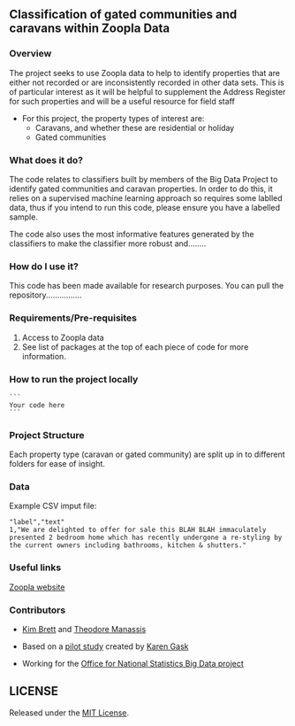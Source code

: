 
## Classification of gated communities and caravans within Zoopla Data


### Overview
The project seeks to use Zoopla data to help to identify properties that are either not recorded or are inconsistently recorded in other data sets. This is of particular interest as it will be helpful to supplement the Address Register for such properties and will be a useful resource for field staff

* For this project, the property types of interest are:
    * Caravans, and whether these are residential or holiday
    * Gated communities


### What does it do?
The code relates to classifiers built by members of the Big Data Project to identify gated communities and caravan properties. In order to do this, it relies on a supervised machine learning approach so requires some lablled data, thus if you intend to run this code, please ensure you have a labelled sample. 

The code also uses the most informative features generated by the classifiers to make the classifier more robust and........
 
 
### How do I use it?
This code has been made available for research purposes. You can pull the repository................


### Requirements/Pre-requisites
1. Access to Zoopla data 
2. See list of packages at the top of each piece of code for more information.


### How to run the project locally


	```
	Your code here
	```

### Project Structure
Each property type (caravan or gated community) are split up in to different folders for ease of insight.


### Data


Example CSV imput file:

```
"label","text"
1,"We are delighted to offer for sale this BLAH BLAH immaculately presented 2 bedroom home which has recently undergone a re-styling by the current owners including bathrooms, kitchen & shutters."

```

### Useful links
[Zoopla website](https://www.zoopla.co.uk/)

### Contributors

- [Kim Brett](https://github.com/k1br) and [Theodore Manassis](https://github.com/mamonu)


- Based on a [pilot study](https://github.com/gaskyk/housing-websites) created by [Karen Gask](https://github.com/gaskyk)

- Working for the [Office for National Statistics Big Data project](https://www.ons.gov.uk/aboutus/whatwedo/programmesandprojects/theonsbigdataproject)


## LICENSE

Released under the [MIT License](LICENSE).
